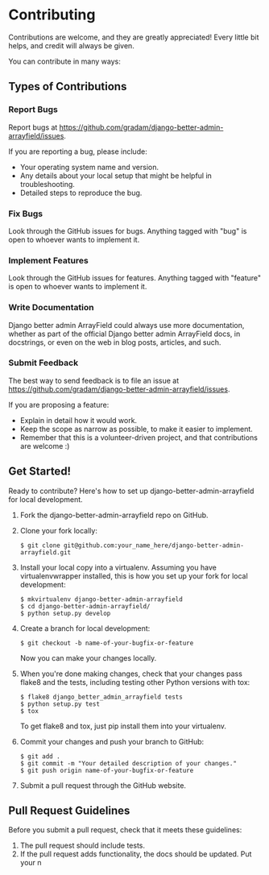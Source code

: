 # Contributing

Contributions are welcome, and they are greatly appreciated\! Every
little bit helps, and credit will always be given.

You can contribute in many ways:

## Types of Contributions

### Report Bugs

Report bugs at
<https://github.com/gradam/django-better-admin-arrayfield/issues>.

If you are reporting a bug, please include:

  - Your operating system name and version.
  - Any details about your local setup that might be helpful in
    troubleshooting.
  - Detailed steps to reproduce the bug.

### Fix Bugs

Look through the GitHub issues for bugs. Anything tagged with "bug" is
open to whoever wants to implement it.

### Implement Features

Look through the GitHub issues for features. Anything tagged with
"feature" is open to whoever wants to implement it.

### Write Documentation

Django better admin ArrayField could always use more documentation,
whether as part of the official Django better admin ArrayField docs, in
docstrings, or even on the web in blog posts, articles, and such.

### Submit Feedback

The best way to send feedback is to file an issue at
<https://github.com/gradam/django-better-admin-arrayfield/issues>.

If you are proposing a feature:

  - Explain in detail how it would work.
  - Keep the scope as narrow as possible, to make it easier to
    implement.
  - Remember that this is a volunteer-driven project, and that
    contributions are welcome :)

## Get Started\!

Ready to contribute? Here's how to set up
<span class="title-ref">django-better-admin-arrayfield</span> for local
development.

1.  Fork the
    <span class="title-ref">django-better-admin-arrayfield</span> repo
    on GitHub.

2.  Clone your fork
        locally:
    
        $ git clone git@github.com:your_name_here/django-better-admin-arrayfield.git

3.  Install your local copy into a virtualenv. Assuming you have
    virtualenvwrapper installed, this is how you set up your fork for
    local development:
    
        $ mkvirtualenv django-better-admin-arrayfield
        $ cd django-better-admin-arrayfield/
        $ python setup.py develop

4.  Create a branch for local development:
    
        $ git checkout -b name-of-your-bugfix-or-feature
    
    Now you can make your changes locally.

5.  When you're done making changes, check that your changes pass flake8
    and the tests, including testing other Python versions with tox:
    
        $ flake8 django_better_admin_arrayfield tests
        $ python setup.py test
        $ tox
    
    To get flake8 and tox, just pip install them into your virtualenv.

6.  Commit your changes and push your branch to GitHub:
    
        $ git add .
        $ git commit -m "Your detailed description of your changes."
        $ git push origin name-of-your-bugfix-or-feature

7.  Submit a pull request through the GitHub website.

## Pull Request Guidelines

Before you submit a pull request, check that it meets these guidelines:

1.  The pull request should include tests.
2.  If the pull request adds functionality, the docs should be updated.
    Put your n
